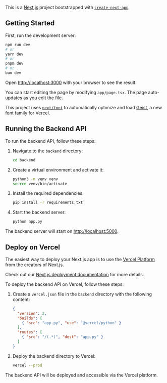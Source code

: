 This is a [Next.js](https://nextjs.org) project bootstrapped with [`create-next-app`](https://nextjs.org/docs/app/api-reference/cli/create-next-app).

## Getting Started

First, run the development server:

```bash
npm run dev
# or
yarn dev
# or
pnpm dev
# or
bun dev
```

Open [http://localhost:3000](http://localhost:3000) with your browser to see the result.

You can start editing the page by modifying `app/page.tsx`. The page auto-updates as you edit the file.

This project uses [`next/font`](https://nextjs.org/docs/app/building-your-application/optimizing/fonts) to automatically optimize and load [Geist](https://vercel.com/font), a new font family for Vercel.

## Running the Backend API

To run the backend API, follow these steps:

1. Navigate to the `backend` directory:
   ```bash
   cd backend
   ```

2. Create a virtual environment and activate it:
   ```bash
   python3 -m venv venv
   source venv/bin/activate
   ```

3. Install the required dependencies:
   ```bash
   pip install -r requirements.txt
   ```

4. Start the backend server:
   ```bash
   python app.py
   ```

The backend server will start on [http://localhost:5000](http://localhost:5000).

## Deploy on Vercel

The easiest way to deploy your Next.js app is to use the [Vercel Platform](https://vercel.com/new?utm_medium=default-template&filter=next.js&utm_source=create-next-app&utm_campaign=create-next-app-readme) from the creators of Next.js.

Check out our [Next.js deployment documentation](https://nextjs.org/docs/app/building-your-application/deploying) for more details.

To deploy the backend API on Vercel, follow these steps:

1. Create a `vercel.json` file in the `backend` directory with the following content:
   ```json
   {
     "version": 2,
     "builds": [
       { "src": "app.py", "use": "@vercel/python" }
     ],
     "routes": [
       { "src": "/(.*)", "dest": "app.py" }
     ]
   }
   ```

2. Deploy the backend directory to Vercel:
   ```bash
   vercel --prod
   ```

The backend API will be deployed and accessible via the Vercel platform.
